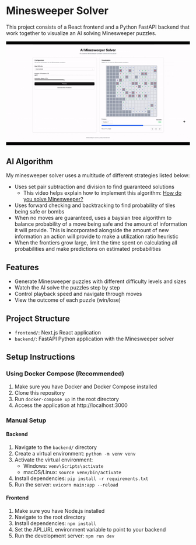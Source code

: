 # Minesweeper Solver

This project consists of a React frontend and a Python FastAPI backend that work together to visualize an AI solving Minesweeper puzzles.


![Minesweeper Demo](minesweeper_gif.gif)


## AI Algorithm
My minesweeper solver uses a multitude of different strategies listed below:
- Uses set pair subtraction and division to find guaranteed solutions
   - This video helps explain how to implement this algorithm: [How do you solve Minesweeper?](https://www.youtube.com/watch?v=8j7bkNXNx4M&t=556s)
- Uses forward checking and backtracking to find probability of tiles being safe or bombs
- When no moves are guaranteed, uses a baysian tree algorithm to balance probability of a move being safe and the amount of information it will provide. This is incorporated alongside the amount of new information an action will provide to make a utilization ratio heuristic
- When the frontiers grow large, limit the time spent on calculating all probabilities and make predictions on estimated probabilities

## Features
- Generate Minesweeper puzzles with different difficulty levels and sizes
- Watch the AI solve the puzzles step by step
- Control playback speed and navigate through moves
- View the outcome of each puzzle (win/lose)

## Project Structure

- `frontend/`: Next.js React application
- `backend/`: FastAPI Python application with the Minesweeper solver

## Setup Instructions

### Using Docker Compose (Recommended)

1. Make sure you have Docker and Docker Compose installed
2. Clone this repository
3. Run `docker-compose up` in the root directory
4. Access the application at http://localhost:3000

### Manual Setup

#### Backend
1. Navigate to the `backend/` directory
2. Create a virtual environment: `python -m venv venv`
3. Activate the virtual environment:
   - Windows: `venv\Scripts\activate`
   - macOS/Linux: `source venv/bin/activate`
4. Install dependencies: `pip install -r requirements.txt`
5. Run the server: `uvicorn main:app --reload`

#### Frontend
1. Make sure you have Node.js installed
2. Navigate to the root directory
3. Install dependencies: `npm install`
4. Set the API_URL environment variable to point to your backend
5. Run the development server: `npm run dev`
